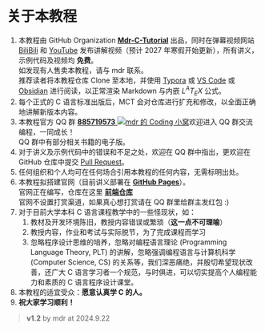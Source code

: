 # 关于本教程

1. 本教程由 GitHub Organization [**Mdr-C-Tutorial**](https://github.com/Mdr-C-Tutorial) 出品，同时在弹幕视频网站 [BiliBili](https://www.bilibili.com/) 和 [YouTube](https://youtube.com/) 发布讲解视频（预计 2027 年寒假开始更新），所有讲义，示例代码及视频均 **免费**。  
   如发现有人售卖本教程，请与 mdr 联系。  
   推荐读者将本教程仓库 Clone 至本地，并使用 [Typora](https://typora.io/) 或 [VS Code](https://code.visualstudio.com/) 或 [Obsidian](https://obsidian.md/) 进行阅读，以正常渲染 Markdown 与内嵌 $L^AT_EX$ 公式。
2. 每个正式的 C 语言标准出版后，MCT 会对仓库进行扩充和修改，以全面正确地讲解新版本内容。
3. 本教程官方 QQ 群 [**885719573** ![mdr 的 Coding 小窝](https://pub.idqqimg.com/wpa/images/group.png)](https://qm.qq.com/cgi-bin/qm/qr?k=BdVPqTXYNclTbEJ_hr2SQiw_s6HbMKv8&jump_from=webapi&authKey=UY6WSOF1GJQF/32XY/CHluyWUhnS3k3YSga8S0/kIKtcAyqWs+5Ek8RPuWVAVcon)欢迎进入 QQ 群交流编程，一同成长！  
   QQ 群中有部分相关书籍的电子版。
4. 对于讲义及示例代码中的错误和不足之处，欢迎在 QQ 群中指出，更欢迎在 GitHub 仓库中提交 [Pull Request](https://github.com/Mdr-C-Tutorial/C/pulls)。
5. 任何组织和个人均可在任何场合引用本教程的任何内容，无需标明出处。
6. 本教程拟搭建官网（目前讲义部署在 [**GitHub Pages**](https://mdr.aymao.com/C/#/)）。  
   官网正在编写，仓库在这里 [**前端仓库**](https://github.com/Mdr-C-Tutorial/WebSite)  
   官网不设置打赏渠道，如果真心想打赏请在 QQ 群里给群主发红包 :)
7. 对于目前大学本科 C 语言课程教学中的一些怪现状，如：
   1. 教材及开发环境陈旧，教授内容错误或繁琐（**这一点不可理喻**）
   2. 教授内容，作业和考试与实际脱节，为了完成课程而学习
   3. 忽略程序设计思维的培养，忽略对编程语言理论 (Programming Language Theory, PLT) 的讲解，忽略强调编程语言与计算机科学 (Computer Science, CS) 的关系等，我们深恶痛绝，并殷切希望现状改善，还广大 C 语言学习者一个规范，与时俱进，可以切实提高个人编程能力和素质的 C 语言程序设计课堂。
8. 本教程的适宜受众：**愿意认真学 C 的人。**
9. **祝大家学习顺利！**

> **v1.2** by mdr at 2024.9.22
